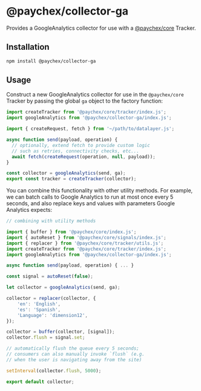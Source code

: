 # @paychex/collector-ga

Provides a GoogleAnalytics collector for use with a [@paychex/core](https://github.com/paychex/core) Tracker.

## Installation

```bash
npm install @paychex/collector-ga
```

## Usage

Construct a new GoogleAnalytics collector for use in the `@paychex/core` Tracker by passing the global `ga` object to the factory function:

```js
import createTracker from '@paychex/core/tracker/index.js';
import googleAnalytics from '@paychex/collector-ga/index.js';

import { createRequest, fetch } from '~/path/to/datalayer.js';

async function send(payload, operation) {
  // optionally, extend fetch to provide custom logic
  // such as retries, connectivity checks, etc...
  await fetch(createRequest(operation, null, payload));
}

const collector = googleAnalytics(send, ga);
export const tracker = createTracker(collector);
```

You can combine this functionality with other utility methods. For example,
we can batch calls to Google Analytics to run at most once every 5 seconds,
and also replace keys and values with parameters Google Analytics expects:

```js
// combining with utility methods

import { buffer } from '@paychex/core/index.js';
import { autoReset } from '@paychex/core/signals/index.js';
import { replacer } from '@paychex/core/tracker/utils.js';
import createTracker from '@paychex/core/tracker/index.js';
import googleAnalytics from '@paychex/collector-ga/index.js';

async function send(payload, operation) { ... }

const signal = autoReset(false);

let collector = googleAnalytics(send, ga);

collector = replacer(collector, {
    'en': 'English',
    'es': 'Spanish',
    'Language': 'dimension12',
});

collector = buffer(collector, [signal]);
collector.flush = signal.set;

// automatically flush the queue every 5 seconds;
// consumers can also manually invoke `flush` (e.g.
// when the user is navigating away from the site)

setInterval(collector.flush, 5000);

export default collector;
```
